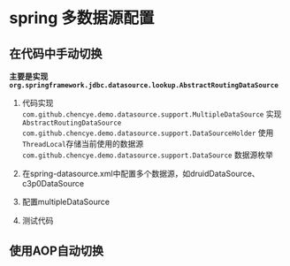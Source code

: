 # spring 多数据源配置 

## 在代码中手动切换  

**主要是实现`org.springframework.jdbc.datasource.lookup.AbstractRoutingDataSource`**  

1. 代码实现  
`com.github.chencye.demo.datasource.support.MultipleDataSource` 实现`AbstractRoutingDataSource`  
`com.github.chencye.demo.datasource.support.DataSourceHolder` 使用`ThreadLocal`存储当前使用的数据源  
`com.github.chencye.demo.datasource.support.DataSource` 数据源枚举  

2. 在spring-datasource.xml中配置多个数据源，如druidDataSource、c3p0DataSource  

3. 配置multipleDataSource  

4. 测试代码

## 使用AOP自动切换  
